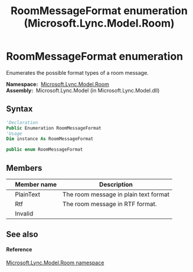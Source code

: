 ﻿---
title: RoomMessageFormat enumeration (Microsoft.Lync.Model.Room)
TOCTitle: RoomMessageFormat enumeration
ms:assetid: T:Microsoft.Lync.Model.Room.RoomMessageFormat_DI_3_UC_OCS14MrefLyncWPF
ms:mtpsurl: https://msdn.microsoft.com/en-us/library/microsoft.lync.model.room.roommessageformat_di_3_uc_ocs14mreflyncwpf(v=office.15)
ms:contentKeyID: 48599169
ms.date: 07/28/2014
mtps_version: v=office.15
f1_keywords:
- Microsoft.Lync.Model.Room.RoomMessageFormat
- Microsoft.Lync.Model.Room.RoomMessageFormat.Invalid
- Microsoft.Lync.Model.Room.RoomMessageFormat.PlainText
- Microsoft.Lync.Model.Room.RoomMessageFormat.Rtf
dev_langs:
- CSharp
- JScript
- VB
- other
---

# RoomMessageFormat enumeration

Enumerates the possible format types of a room message.

**Namespace:**  [Microsoft.Lync.Model.Room](microsoft-lync-model-room-namespace_2.md)  
**Assembly:**  Microsoft.Lync.Model (in Microsoft.Lync.Model.dll)

## Syntax

``` vb
'Declaration
Public Enumeration RoomMessageFormat
'Usage
Dim instance As RoomMessageFormat
```

``` csharp
public enum RoomMessageFormat
```

## Members

<table>
<thead>
<tr class="header">
<th></th>
<th>Member name</th>
<th>Description</th>
</tr>
</thead>
<tbody>
<tr class="odd">
<td></td>
<td>PlainText</td>
<td>The room message in plain text format</td>
</tr>
<tr class="even">
<td></td>
<td>Rtf</td>
<td>The room message in RTF format.</td>
</tr>
<tr class="odd">
<td></td>
<td>Invalid</td>
<td></td>
</tr>
</tbody>
</table>


## See also

#### Reference

[Microsoft.Lync.Model.Room namespace](microsoft-lync-model-room-namespace_2.md)

